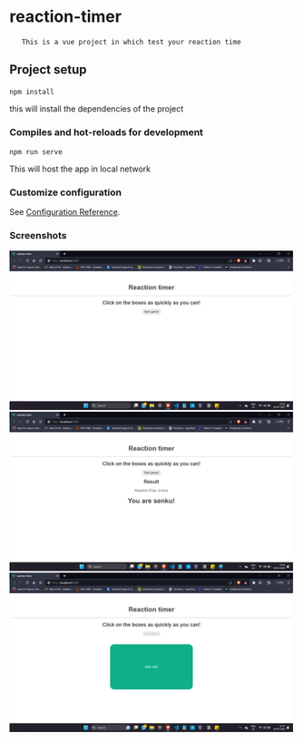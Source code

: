 # reaction-timer

       This is a vue project in which test your reaction time

## Project setup
```
npm install
```
this will install the dependencies of the project

### Compiles and hot-reloads for development
```
npm run serve
```
This will host the app in local network


### Customize configuration
See [Configuration Reference](https://cli.vuejs.org/config/).

### Screenshots

<img src="public/ss2.png" width=500px>
<br>
<img src="public/ss1.png" width=500px>
<br>
<img src="public/ss3.png" width=500px>
